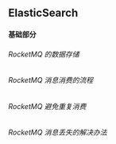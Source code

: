 ## ElasticSearch

#### 基础部分

###### RocketMQ 的数据存储

###### RocketMQ 消息消费的流程

###### RocketMQ 避免重复消费

###### RocketMQ 消息丢失的解决办法















